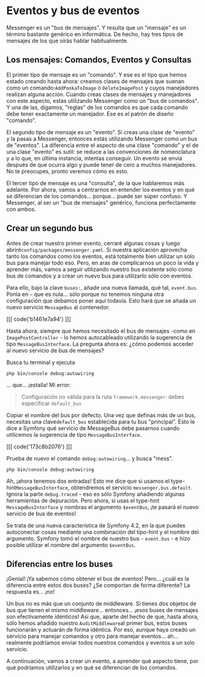 # Eventos y bus de eventos

Messenger es un "bus de mensajes". Y resulta que un "mensaje" es un término bastante genérico en informática. De hecho, hay tres tipos de mensajes de los que oirás hablar habitualmente.

## Los mensajes: Comandos, Eventos y Consultas

El primer tipo de mensaje es un "comando". Y ese es el tipo que hemos estado creando hasta ahora: creamos clases de mensajes que suenan como un comando:`AddPonkaToImage` o `DeleteImagePost` y cuyos manejadores realizan alguna acción. Cuando creas clases de mensajes y manejadores con este aspecto, estás utilizando Messenger como un "bus de comandos". Y una de las, digamos, "reglas" de los comandos es que cada comando debe tener exactamente un manejador. Ese es el patrón de diseño "comando".

El segundo tipo de mensaje es un "evento". Si creas una clase de "evento" y la pasas a Messenger, entonces estás utilizando Messenger como un bus de "eventos". La diferencia entre el aspecto de una clase "comando" y el de una clase "evento" es sutil: se reduce a las convenciones de nomenclatura y a lo que, en última instancia, intentas conseguir. Un evento se envía después de que ocurra algo y puede tener de cero a muchos manejadores. No te preocupes, pronto veremos cómo es esto.

El tercer tipo de mensaje es una "consulta", de la que hablaremos más adelante. Por ahora, vamos a centrarnos en entender los eventos y en qué se diferencian de los comandos... porque... puede ser súper confuso. Y Messenger, al ser un "bus de mensajes" genérico, funciona perfectamente con ambos.

## Crear un segundo bus

Antes de crear nuestro primer evento, cerraré algunas cosas y luego abriré`config/packages/messenger.yaml`. Si nuestra aplicación aprovecha tanto los comandos como los eventos, está totalmente bien utilizar un solo bus para manejar todo eso. Pero, en aras de complicarnos un poco la vida y aprender más, vamos a seguir utilizando nuestro bus existente sólo como bus de comandos y a crear un nuevo bus para utilizarlo sólo con eventos.

Para ello, bajo la clave `buses:`, añade una nueva llamada, qué tal, `event.bus`. Ponla en `~` que es nula... sólo porque no tenemos ninguna otra configuración que debamos poner aquí todavía. Esto hará que se añada un nuevo servicio `MessageBus` al contenedor.

[[[ code('b1461e7a94') ]]]

Hasta ahora, siempre que hemos necesitado el bus de mensajes -como en `ImagePostController` - lo hemos autocableado utilizando la sugerencia de tipo `MessageBusInterface`. La pregunta ahora es: ¿cómo podemos acceder al nuevo servicio de bus de mensajes?

Busca tu terminal y ejecuta

```terminal
php bin/console debug:autowiring
```

... que... ¡estalla! Mi error:

> Configuración no válida para la ruta `framework.messenger`: debes especificar `default_bus`

Copiar el nombre del bus por defecto. Una vez que definas más de un bus, necesitas una clave`default_bus` establecida para tu bus "principal". Esto le dice a Symfony qué servicio de MessageBus debe pasarnos cuando utilicemos la sugerencia de tipo `MessageBusInterface`.

[[[ code('173c8b2076') ]]]

Prueba de nuevo el comando `debug:autowiring`... y busca "mess".

```terminal-silent
php bin/console debug:autowiring
```

Ah, ¡ahora tenemos dos entradas! Esto me dice que si usamos el type-hint`MessageBusInterface`, obtendremos el servicio `messenger.bus.default`. Ignora la parte `debug.traced` - eso es sólo Symfony añadiendo algunas herramientas de depuración. Pero ahora, si usas el type-hint `MessageBusInterface` y nombras el argumento `$eventBus`, ¡te pasará el nuevo servicio de bus de eventos!

Se trata de una nueva característica de Symfony 4.2, en la que puedes autoconectar cosas mediante una combinación del tipo-hint y el nombre del argumento. Symfony tomó el nombre de nuestro bus - `event.bus` - e hizo posible utilizar el nombre del argumento `$eventBus`.

## Diferencias entre los buses

¡Genial! ¡Ya sabemos cómo obtener el bus de eventos! Pero... ¿cuál es la diferencia entre estos dos buses? ¿Se comportan de forma diferente? La respuesta es... ¡no!

Un bus no es más que un conjunto de middleware. Si tienes dos objetos de bus que tienen el mismo middleware... entonces... ¡esos buses de mensajes son efectivamente idénticos! Así que, aparte del hecho de que, hasta ahora, sólo hemos añadido nuestro `AuditMiddleware`al primer bus, estos buses funcionarán y actuarán de forma idéntica. Por eso, aunque haya creado un servicio para manejar comandos y otro para manejar eventos... ah... realmente podríamos enviar todos nuestros comandos y eventos a un solo servicio.

A continuación, vamos a crear un evento, a aprender qué aspecto tiene, por qué podríamos utilizarlos y en qué se diferencian de los comandos.

